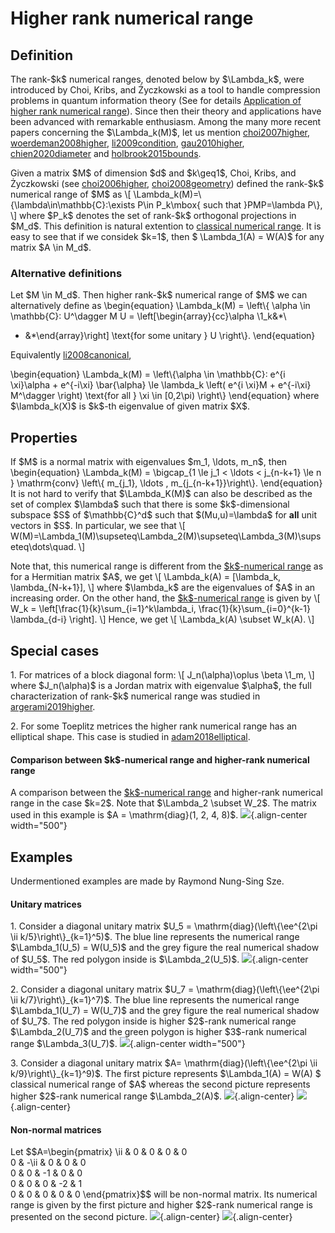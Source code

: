 Higher rank numerical range
===========================

Definition
----------

The rank-\$k\$ numerical ranges, denoted below by \$\\Lambda_k\$, were
introduced by Choi, Kribs, and Życzkowski as a tool to handle
compression problems in quantum information theory (See for details
[Application of higher rank numerical
range](/numerical-range/generalizations/application-of-higher-rank-and-p-k-numerical-range)).
Since then their theory and applications have been advanced with
remarkable enthusiasm. Among the many more recent papers concerning the
\$\\Lambda_k(M)\$, let us mention [choi2007higher](@cite), [woerdeman2008higher](@cite), [li2009condition](@cite), [gau2010higher](@cite), [chien2020diameter](cite) and [holbrook2015bounds](@cite).

Given a matrix \$M\$ of dimension \$d\$ and \$k\\geq1\$, Choi, Kribs,
and Życzkowski (see [choi2006higher](@cite), [choi2008geometry](@cite))
defined the rank-\$k\$ numerical range of \$M\$ as \\\[
\\Lambda_k(M)=\\{\\lambda\\in\\mathbb{C}:\\exists P\\in P_k\\mbox{ such
that }PMP=\\lambda P\\}, \\\] where \$P_k\$ denotes the set of
rank-\$k\$ orthogonal projections in \$M_d\$. This definition is natural
extention to [classical numerical range](/numerical-range). It is easy
to see that if we considek \$k=1\$, then \$ \\Lambda_1(A) = W(A)\$ for
any matrix \$A \\in M_d\$.

### Alternative definitions

Let \$M \\in M_d\$. Then higher rank-\$k\$ numerical range of \$M\$ we
can alternatively define as \\begin{equation} \\Lambda_k(M) = \\left\\{
\\alpha \\in \\mathbb{C}: U^\\dagger M U =
\\left\[\\begin{array}{cc}\\alpha \\1_k&*\
* &*\\end{array}\\right\] \\text{for some unitary } U \\right\\}.
\\end{equation}

Equivalently [li2008canonical](@cite),

\\begin{equation} \\Lambda_k(M) = \\left\\{\\alpha \\in \\mathbb{C}:
e^{i \\xi}\\alpha + e^{-i\\xi} \\bar{\\alpha} \\le \\lambda_k \\left(
e^{i \\xi}M + e^{-i\\xi} M^\\dagger \\right) \\text{for all } \\xi
\\in \[0,2\\pi) \\right\\} \\end{equation} where \$\\lambda_k(X)\$ is
\$k\$-th eigenvalue of given matrix \$X\$.

Properties
----------

If \$M\$ is a normal matrix with eigenvalues \$m_1, \\ldots, m_n\$, then
\\begin{equation} \\Lambda_k(M) = \\bigcap\_{1 \\le j_1 \< \\ldots \<
j\_{n-k+1} \\le n } \\mathrm{conv} \\left\\{ m\_{j_1}, \\ldots ,
m\_{j\_{n-k+1}}\\right\\}. \\end{equation} It is not hard to verify that
\$\\Lambda_K(M)\$ can also be described as the set of complex
\$\\lambda\$ such that there is some \$k\$-dimensional subspace \$S\$ of
\$\\mathbb{C}^d\$ such that \$(Mu,u)=\\lambda\$ for **all** unit
vectors in \$S\$. In particular, we see that \\\[
W(M)=\\Lambda_1(M)\\supseteq\\Lambda_2(M)\\supseteq\\Lambda_3(M)\\supseteq\\dots\\quad.
\\\]

Note that, this numerical range is different from the [\$k\$-numerical
range](/numerical-range/generalizations/k-numerical-range) as for a
Hermitian matrix \$A\$, we get \\\[ \\Lambda_k(A) = \[\\lambda_k,
\\lambda\_{N-k+1}\], \\\] where \$\\lambda_k\$ are the eigenvalues of
\$A\$ in an increasing order. On the other hand, the [\$k\$-numerical
range](/numerical-range/generalizations/k-numerical-range) is given by
\\\[ W_k = \\left\[\\frac{1}{k}\\sum\_{i=1}^k\\lambda_i,
\\frac{1}{k}\\sum\_{i=0}^{k-1} \\lambda\_{d-i} \\right\]. \\\] Hence,
we get \\\[ \\Lambda_k(A) \\subset W_k(A). \\\]

Special cases
-------------

1\. For matrices of a block diagonal form: \\\[ J_n(\\alpha)\\oplus
\\beta \\1_m, \\\] where \$J_n(\\alpha)\$ is a Jordan matrix with
eigenvalue \$\\alpha\$, the full characterization of rank-\$k\$
numerical range was studied in [argerami2019higher](@cite).

2\. For some Toeplitz metrices the higher rank numerical range has an
elliptical shape. This case is studied in [adam2018elliptical](@cite).

#### Comparison between \$k\$-numerical range and higher-rank numerical range

A comparison between the [\$k\$-numerical
range](/numerical-range/generalizations/k-numerical-range) and
higher-rank numerical range in the case \$k=2\$. Note that \$\\Lambda_2
\\subset W_2\$. The matrix used in this example is \$A =
\\mathrm{diag}(1, 2, 4, 8)\$.
![](/numerical-range/examples/k-range.png){.align-center width="500"}

Examples
--------

Undermentioned examples are made by Raymond Nung-Sing Sze.

#### Unitary matrices

1\. Consider a diagonal unitary matrix \$U_5 =
\\mathrm{diag}(\\left\\{\\ee^{2\\pi \\ii k/5}\\right\\}\_{k=1}^5)\$.
The blue line represents the numerical range \$\\Lambda_1(U_5) =
W(U_5)\$ and the grey figure the real numerical shadow of \$U_5\$. The
red polygon inside is \$\\Lambda_2(U_5)\$.
![](/numerical-range/generalizations/real_s3d5.png){.align-center
width="500"}

2\. Consider a diagonal unitary matrix \$U_7 =
\\mathrm{diag}(\\left\\{\\ee^{2\\pi \\ii k/7}\\right\\}\_{k=1}^7)\$.
The blue line represents the numerical range \$\\Lambda_1(U_7) =
W(U_7)\$ and the grey figure the real numerical shadow of \$U_7\$. The
red polygon inside is higher \$2\$-rank numerical range
\$\\Lambda_2(U_7)\$ and the green polygon is higher \$3\$-rank numerical
range \$\\Lambda_3(U_7)\$.
![](/numerical-range/generalizations/real_s3d7.png){.align-center
width="500"}

3\. Consider a diagonal unitary matrix \$A=
\\mathrm{diag}(\\left\\{\\ee^{2\\pi \\ii k/9}\\right\\}\_{k=1}^9)\$.
The first picture represents \$\\Lambda_1(A) = W(A) \$ classical
numerical range of \$A\$ whereas the second picture represents higher
\$2\$-rank numerical range \$\\Lambda_2(A)\$.
![](/numerical-range/generalizations/normal003.png){.align-center}
![](/numerical-range/generalizations/normal004.png){.align-center}

#### Non-normal matrices

Let \$\$A=\\begin{pmatrix} \\ii & 0 & 0 & 0 & 0\
0 & -\\ii & 0 & 0 & 0\
0 & 0 & -1 & 0 & 0\
0 & 0 & 0 & -2 & 1\
0 & 0 & 0 & 0 & 0 \\end{pmatrix}\$\$ will be non-normal matrix. Its
numerical range is given by the first picture and higher \$2\$-rank
numerical range is presented on the second picture.
![](/numerical-range/generalizations/example105.png){.align-center}
![](/numerical-range/generalizations/example106.png){.align-center}
